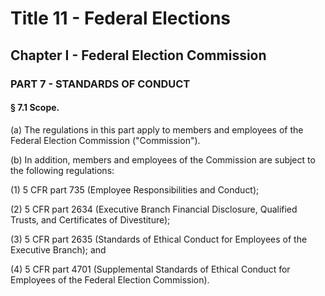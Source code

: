 
# Title 11 - Federal Elections
## Chapter I - Federal Election Commission
### PART 7 - STANDARDS OF CONDUCT
#### § 7.1 Scope.

(a) The regulations in this part apply to members and employees of the Federal Election Commission ("Commission").

(b) In addition, members and employees of the Commission are subject to the following regulations:

(1) 5 CFR part 735 (Employee Responsibilities and Conduct);

(2) 5 CFR part 2634 (Executive Branch Financial Disclosure, Qualified Trusts, and Certificates of Divestiture);

(3) 5 CFR part 2635 (Standards of Ethical Conduct for Employees of the Executive Branch); and

(4) 5 CFR part 4701 (Supplemental Standards of Ethical Conduct for Employees of the Federal Election Commission).
